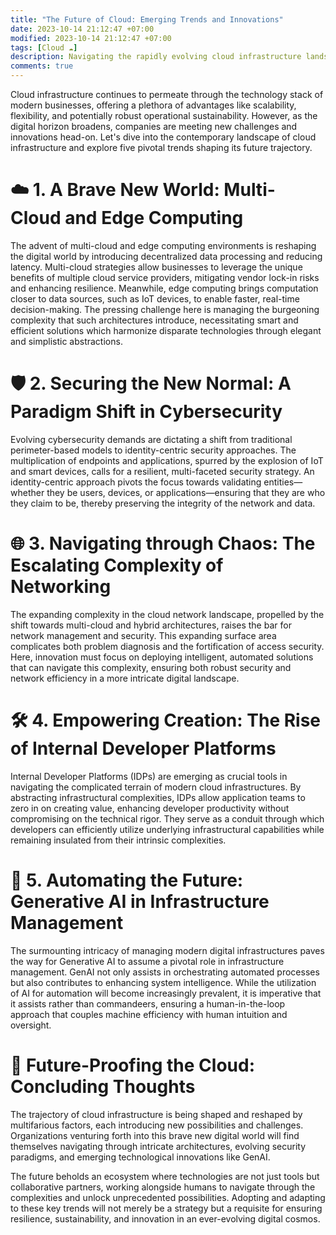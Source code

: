 ```yaml
---
title: "The Future of Cloud: Emerging Trends and Innovations"
date: 2023-10-14 21:12:47 +07:00
modified: 2023-10-14 21:12:47 +07:00
tags: [Cloud ☁️]
description: Navigating the rapidly evolving cloud infrastructure landscape, businesses are grappling with the increasing complexity of multi-cloud and edge computing, pivoting towards an identity-centric security model, managing growing networking complexities, adopting Internal Developer Platforms to shield app teams from infrastructural complexities, and exploring the potential of Generative AI for intelligent, yet human-centric, automation in managing infrastructures.
comments: true
---
```


Cloud infrastructure continues to permeate through the technology stack of modern businesses, offering a plethora of advantages like scalability, flexibility, and potentially robust operational sustainability. However, as the digital horizon broadens, companies are meeting new challenges and innovations head-on. Let's dive into the contemporary landscape of cloud infrastructure and explore five pivotal trends shaping its future trajectory.

# ☁️ 1. A Brave New World: Multi-Cloud and Edge Computing

The advent of multi-cloud and edge computing environments is reshaping the digital world by introducing decentralized data processing and reducing latency. Multi-cloud strategies allow businesses to leverage the unique benefits of multiple cloud service providers, mitigating vendor lock-in risks and enhancing resilience. Meanwhile, edge computing brings computation closer to data sources, such as IoT devices, to enable faster, real-time decision-making. The pressing challenge here is managing the burgeoning complexity that such architectures introduce, necessitating smart and efficient solutions which harmonize disparate technologies through elegant and simplistic abstractions.

# 🛡️ 2. Securing the New Normal: A Paradigm Shift in Cybersecurity

Evolving cybersecurity demands are dictating a shift from traditional perimeter-based models to identity-centric security approaches. The multiplication of endpoints and applications, spurred by the explosion of IoT and smart devices, calls for a resilient, multi-faceted security strategy. An identity-centric approach pivots the focus towards validating entities—whether they be users, devices, or applications—ensuring that they are who they claim to be, thereby preserving the integrity of the network and data.

# 🌐 3. Navigating through Chaos: The Escalating Complexity of Networking

The expanding complexity in the cloud network landscape, propelled by the shift towards multi-cloud and hybrid architectures, raises the bar for network management and security. This expanding surface area complicates both problem diagnosis and the fortification of access security. Here, innovation must focus on deploying intelligent, automated solutions that can navigate this complexity, ensuring both robust security and network efficiency in a more intricate digital landscape.

# 🛠️ 4. Empowering Creation: The Rise of Internal Developer Platforms

Internal Developer Platforms (IDPs) are emerging as crucial tools in navigating the complicated terrain of modern cloud infrastructures. By abstracting infrastructural complexities, IDPs allow application teams to zero in on creating value, enhancing developer productivity without compromising on the technical rigor. They serve as a conduit through which developers can efficiently utilize underlying infrastructural capabilities while remaining insulated from their intrinsic complexities.

# 🤖 5. Automating the Future: Generative AI in Infrastructure Management

The surmounting intricacy of managing modern digital infrastructures paves the way for Generative AI to assume a pivotal role in infrastructure management. GenAI not only assists in orchestrating automated processes but also contributes to enhancing system intelligence. While the utilization of AI for automation will become increasingly prevalent, it is imperative that it assists rather than commandeers, ensuring a human-in-the-loop approach that couples machine efficiency with human intuition and oversight.

# 🚀 Future-Proofing the Cloud: Concluding Thoughts

The trajectory of cloud infrastructure is being shaped and reshaped by multifarious factors, each introducing new possibilities and challenges. Organizations venturing forth into this brave new digital world will find themselves navigating through intricate architectures, evolving security paradigms, and emerging technological innovations like GenAI.

The future beholds an ecosystem where technologies are not just tools but collaborative partners, working alongside humans to navigate through the complexities and unlock unprecedented possibilities. Adopting and adapting to these key trends will not merely be a strategy but a requisite for ensuring resilience, sustainability, and innovation in an ever-evolving digital cosmos.
